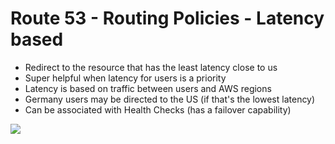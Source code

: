 # Route 53 - Routing Policies - Latency based

- Redirect to the resource that has the least latency close to us
- Super helpful when latency for users is a priority
- Latency is based on traffic between users and AWS regions
- Germany users may be directed to the US (if that's the lowest latency)
- Can be associated with Health Checks (has a failover capability)

![](2022-02-08-06-51-32.png)